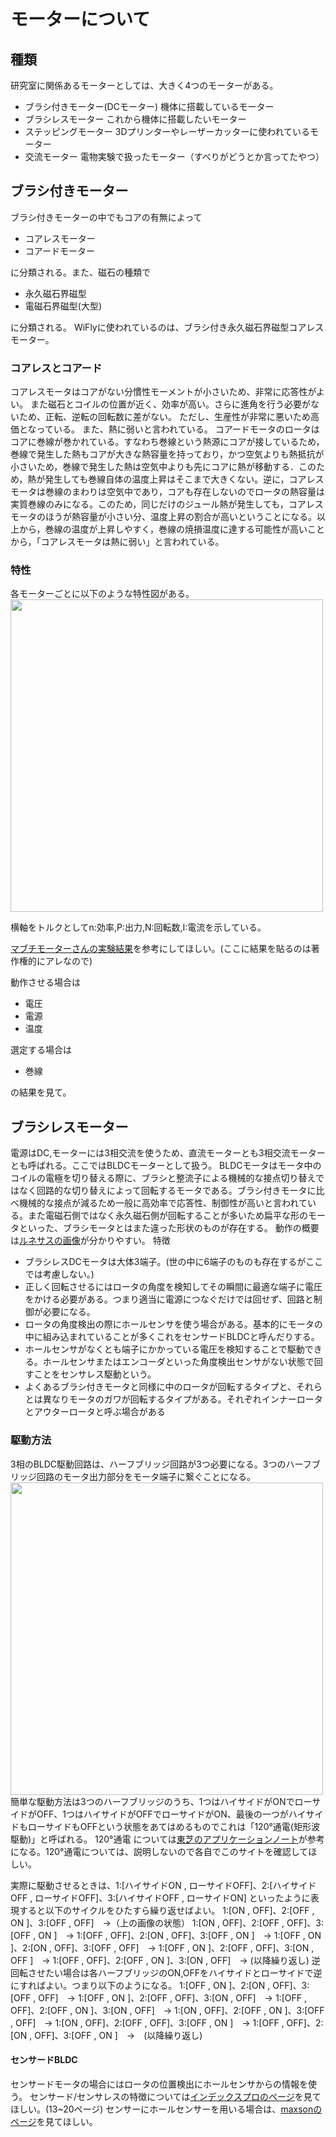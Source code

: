 # モーターについて

## 種類
研究室に関係あるモーターとしては、大きく4つのモーターがある。
- ブラシ付きモーター(DCモーター)
機体に搭載しているモーター
- ブラシレスモーター
これから機体に搭載したいモーター
- ステッピングモーター
3Dプリンターやレーザーカッターに使われているモーター
- 交流モーター
電物実験で扱ったモーター（すべりがどうとか言ってたやつ）

## ブラシ付きモーター
ブラシ付きモーターの中でもコアの有無によって
- コアレスモーター
- コアードモーター

に分類される。また、磁石の種類で
- 永久磁石界磁型
- 電磁石界磁型(大型)

に分類される。
WiFlyに使われているのは、ブラシ付き永久磁石界磁型コアレスモーター。

### コアレスとコアード
コアレスモータはコアがない分慣性モーメントが小さいため、非常に応答性がよい。 また磁石とコイルの位置が近く、効率が高い。さらに進角を行う必要がないため、正転、逆転の回転数に差がない。 ただし、生産性が非常に悪いため高価となっている。 また、熱に弱いと言われている。
コアードモータのロータはコアに巻線が巻かれている。すなわち巻線という熱源にコアが接しているため，巻線で発生した熱もコアが大きな熱容量を持っており，かつ空気よりも熱抵抗が小さいため，巻線で発生した熱は空気中よりも先にコアに熱が移動する．このため，熱が発生しても巻線自体の温度上昇はそこまで大きくない。逆に，コアレスモータは巻線のまわりは空気中であり，コアも存在しないのでロータの熱容量は実質巻線のみになる。このため，同じだけのジュール熱が発生しても，コアレスモータのほうが熱容量が小さい分、温度上昇の割合が高いということになる。以上から，巻線の温度が上昇しやすく，巻線の焼損温度に達する可能性が高いことから，「コアレスモータは熱に弱い」と言われている。

### 特性
各モーターごとに以下のような特性図がある。
<img src="/img/chara.png" width=500>

横軸をトルクとしてn:効率,P:出力,N:回転数,I:電流を示している。

[マブチモーターさんの実験結果](https://www.mabuchi-motor.co.jp/product/knowledge/performance/voltage.html)を参考にしてほしい。(ここに結果を貼るのは著作権的にアレなので)

動作させる場合は
- 電圧
- 電源
- 温度

選定する場合は
- 巻線

の結果を見て。

## ブラシレスモーター
電源はDC,モーターには3相交流を使うため、直流モーターとも3相交流モーターとも呼ばれる。ここではBLDCモーターとして扱う。
BLDCモータはモータ中のコイルの電極を切り替える際に、ブラシと整流子による機械的な接点切り替えではなく回路的な切り替えによって回転するモータである。ブラシ付きモータに比べ機械的な接点が減るため一般に高効率で応答性、制御性が高いと言われている。また電磁石側ではなく永久磁石側が回転することが多いため扁平な形のモータといった、ブラシモータとはまた違った形状のものが存在する。
動作の概要は[ルネサスの画像](https://www.renesas.com/jp/ja/support/technical-resources/engineer-school/brushless-dc-motor-01-overview.html)が分かりやすい。
特徴
- ブラシレスDCモータは大体3端子。(世の中に6端子のものも存在するがここでは考慮しない。)
- 正しく回転させるにはロータの角度を検知してその瞬間に最適な端子に電圧をかける必要がある。つまり適当に電源につなぐだけでは回せず、回路と制御が必要になる。
- ロータの角度検出の際にホールセンサを使う場合がある。基本的にモータの中に組み込まれていることが多くこれをセンサードBLDCと呼んだりする。
- ホールセンサがなくとも端子にかかっている電圧を検知することで駆動できる。ホールセンサまたはエンコーダといった角度検出センサがない状態で回すことをセンサレス駆動という。
- よくあるブラシ付きモータと同様に中のロータが回転するタイプと、それらとは異なりモータのガワが回転するタイプがある。それぞれインナーロータとアウターロータと呼ぶ場合がある
  
### 駆動方法
3相のBLDC駆動回路は、ハーフブリッジ回路が3つ必要になる。3つのハーフブリッジ回路のモータ出力部分をモータ端子に繋ぐことになる。
<img src="/img/brushless.png" width=500>
簡単な駆動方法は3つのハーフブリッジのうち、1つはハイサイドがONでローサイドがOFF、1つはハイサイドがOFFでローサイドがON、最後の一つがハイサイドもローサイドもOFFという状態をあてはめるものでこれは「120°通電(矩形波駆動)」と呼ばれる。
120°通電 については[東芝のアプリケーションノート](https://toshiba.semicon-storage.com/info/docget.jsp?did=61175)が参考になる。120°通電については、説明しないので各自でこのサイトを確認してほしい。

実際に駆動させるときは、1:[ハイサイドON , ローサイドOFF]、2:[ハイサイドOFF , ローサイドOFF]、3:[ハイサイドOFF , ローサイドON] といったように表現すると以下のサイクルをひたすら繰り返せばよい。
1:[ON , OFF]、2:[OFF , ON ]、3:[OFF , OFF]　→（上の画像の状態）
1:[ON , OFF]、2:[OFF , OFF]、3:[OFF , ON ]　→
1:[OFF , OFF]、2:[ON , OFF]、3:[OFF , ON ]　→
1:[OFF , ON ]、2:[ON , OFF]、3:[OFF , OFF]　→
1:[OFF , ON ]、2:[OFF , OFF]、3:[ON , OFF ]　→
1:[OFF , OFF]、2:[OFF , ON ]、3:[ON , OFF]　→ (以降繰り返し)
逆回転させたい場合は各ハーフブリッジのON,OFFをハイサイドとローサイドで逆にすればよい。つまり以下のようになる。
1:[OFF , ON ]、2:[ON , OFF]、3:[OFF , OFF]　→
1:[OFF , ON ]、2:[OFF , OFF]、3:[ON , OFF]　→
1:[OFF , OFF]、2:[OFF , ON ]、3:[ON , OFF]　→
1:[ON , OFF]、2:[OFF , ON ]、3:[OFF , OFF]　→
1:[ON , OFF]、2:[OFF , OFF]、3:[OFF , ON ]　→
1:[OFF , OFF]、2:[ON , OFF]、3:[OFF , ON ]　→　(以降繰り返し)

#### センサードBLDC
センサードモータの場合にはロータの位置検出にホールセンサからの情報を使う。
センサード/センサレスの特徴については[インデックスプロのページ](https://www.indexpro.co.jp/article/detail/2/13)を見てほしい。(13~20ページ)
センサーにホールセンサーを用いる場合は、[maxsonのページ](https://www.maxongroup.co.jp/medias/sys_master/root/8807060013086/EC-Tech.pdf?attachment=true)を見てほしい。
